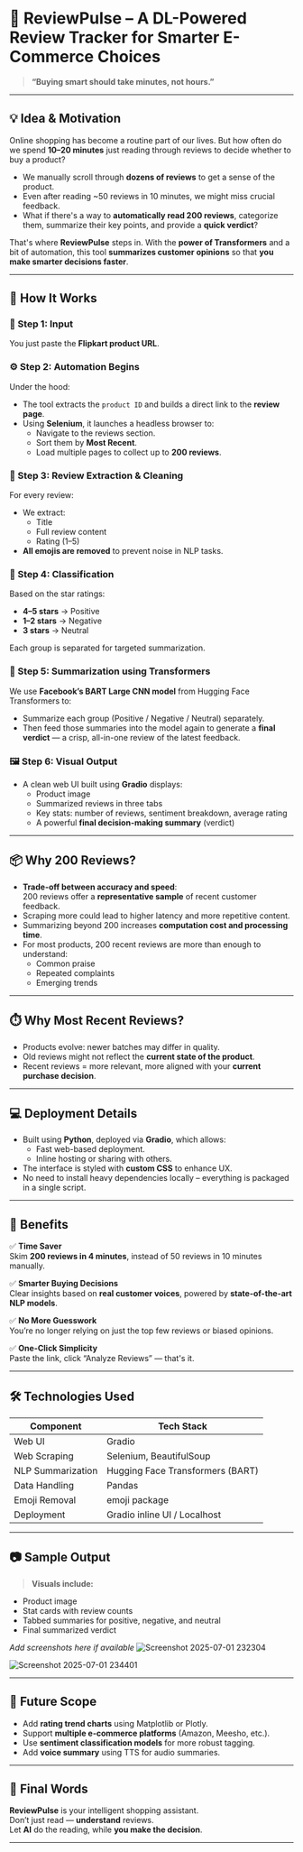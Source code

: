 # 🛒 ReviewPulse – A DL-Powered Review Tracker for Smarter E-Commerce Choices

> **“Buying smart should take minutes, not hours.”**

---

## 💡 Idea & Motivation

Online shopping has become a routine part of our lives. But how often do we spend **10–20 minutes** just reading through reviews to decide whether to buy a product?

- We manually scroll through **dozens of reviews** to get a sense of the product.
- Even after reading ~50 reviews in 10 minutes, we might miss crucial feedback.
- What if there's a way to **automatically read 200 reviews**, categorize them, summarize their key points, and provide a **quick verdict**?

That's where **ReviewPulse** steps in. With the **power of Transformers** and a bit of automation, this tool **summarizes customer opinions** so that **you make smarter decisions faster**.

---

## 🚀 How It Works

### 🔗 Step 1: Input
You just paste the **Flipkart product URL**.

### ⚙️ Step 2: Automation Begins
Under the hood:
- The tool extracts the `product ID` and builds a direct link to the **review page**.
- Using **Selenium**, it launches a headless browser to:
  - Navigate to the reviews section.
  - Sort them by **Most Recent**.
  - Load multiple pages to collect up to **200 reviews**.

### 🧠 Step 3: Review Extraction & Cleaning
For every review:
- We extract:
  - Title  
  - Full review content  
  - Rating (1–5)
- **All emojis are removed** to prevent noise in NLP tasks.

### 🧪 Step 4: Classification
Based on the star ratings:
- **4–5 stars** → Positive  
- **1–2 stars** → Negative  
- **3 stars** → Neutral  

Each group is separated for targeted summarization.

### 📝 Step 5: Summarization using Transformers
We use **Facebook’s BART Large CNN model** from Hugging Face Transformers to:
- Summarize each group (Positive / Negative / Neutral) separately.
- Then feed those summaries into the model again to generate a **final verdict** — a crisp, all-in-one review of the latest feedback.

### 🖼️ Step 6: Visual Output
- A clean web UI built using **Gradio** displays:
  - Product image  
  - Summarized reviews in three tabs  
  - Key stats: number of reviews, sentiment breakdown, average rating  
  - A powerful **final decision-making summary** (verdict)
 
  


---

## 📦 Why 200 Reviews?

- **Trade-off between accuracy and speed**:  
  200 reviews offer a **representative sample** of recent customer feedback.
- Scraping more could lead to higher latency and more repetitive content.
- Summarizing beyond 200 increases **computation cost and processing time**.
- For most products, 200 recent reviews are more than enough to understand:
  - Common praise  
  - Repeated complaints  
  - Emerging trends

---

## ⏱️ Why Most Recent Reviews?

- Products evolve: newer batches may differ in quality.
- Old reviews might not reflect the **current state of the product**.
- Recent reviews = more relevant, more aligned with your **current purchase decision**.

---

## 💻 Deployment Details

- Built using **Python**, deployed via **Gradio**, which allows:
  - Fast web-based deployment.
  - Inline hosting or sharing with others.
- The interface is styled with **custom CSS** to enhance UX.
- No need to install heavy dependencies locally – everything is packaged in a single script.

---

## 🎯 Benefits

✅ **Time Saver**  
Skim **200 reviews in 4 minutes**, instead of 50 reviews in 10 minutes manually.

✅ **Smarter Buying Decisions**  
Clear insights based on **real customer voices**, powered by **state-of-the-art NLP models**.

✅ **No More Guesswork**  
You’re no longer relying on just the top few reviews or biased opinions.

✅ **One-Click Simplicity**  
Paste the link, click “Analyze Reviews” — that's it.

---

## 🛠️ Technologies Used

| Component        | Tech Stack                        |
|------------------|-----------------------------------|
| Web UI           | Gradio                            |
| Web Scraping     | Selenium, BeautifulSoup           |
| NLP Summarization| Hugging Face Transformers (BART)  |
| Data Handling    | Pandas                            |
| Emoji Removal    | emoji package                     |
| Deployment       | Gradio inline UI / Localhost      |

---

## 📷 Sample Output

> **Visuals include:**
- Product image
- Stat cards with review counts
- Tabbed summaries for positive, negative, and neutral
- Final summarized verdict

_Add screenshots here if available_
![Screenshot 2025-07-01 232304](https://github.com/user-attachments/assets/d3e516fd-9b7e-4982-8942-e3092cc32049)

![Screenshot 2025-07-01 234401](https://github.com/user-attachments/assets/6286dd4e-31bf-4c71-94d2-fabbae9a7e5a)

---

## 🤖 Future Scope

- Add **rating trend charts** using Matplotlib or Plotly.
- Support **multiple e-commerce platforms** (Amazon, Meesho, etc.).
- Use **sentiment classification models** for more robust tagging.
- Add **voice summary** using TTS for audio summaries.

---

## 🙌 Final Words

**ReviewPulse** is your intelligent shopping assistant.  
Don’t just read — **understand** reviews.  
Let **AI** do the reading, while **you make the decision**.

---
